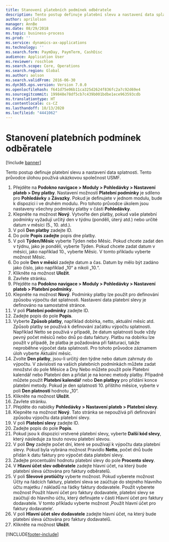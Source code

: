```yaml
---
title: Stanovení platebních podmínek odběratele
description: Tento postup definuje platební slevu a nastavení data splatnosti.
author: aprilolson
manager: AnnBe
ms.date: 08/29/2018
ms.topic: business-process
ms.prod: ''
ms.service: dynamics-ax-applications
ms.technology: ''
ms.search.form: PaymDay, PaymTerm, CashDisc
audience: Application User
ms.reviewer: roschlom
ms.search.scope: Core, Operations
ms.search.region: Global
ms.author: aolson
ms.search.validFrom: 2016-06-30
ms.dyn365.ops.version: Version 7.0.0
ms.openlocfilehash: f641d75e06b11ca325d2624f836fc2a7c92d69e4
ms.sourcegitcommit: 199848e78df5cb7c439b001bdbe1ece963593cdb
ms.translationtype: HT
ms.contentlocale: cs-CZ
ms.lasthandoff: 10/13/2020
ms.locfileid: "4441062"
---
```

# <a name="establish-customer-payment-terms"></a>Stanovení platebních podmínek odběratele

[!include [banner](../../includes/banner.md)]

Tento postup definuje platební slevu a nastavení data splatnosti. Tento průvodce úlohou používá ukázkovou společnost USMF.

1. Přejděte na **Podokno navigace > Moduly > Pohledávky > Nastavení plateb > Dny platby**. Nastavení možností **Platební podmínky** je sdíleno pro **Pohledávky** a **Závazky**. Pokud je definujete v jednom modulu, bude k dispozici i ve druhém modulu. Pro tohoto průvodce úkolem jsou nastaveny všechny podmínky platby v části **Pohledávky**.
2. Klepněte na možnost **Nový**. Vytvořte den platby, pokud vaše platební podmínky vyžadují určitý den v týdnu (pondělí, úterý atd.) nebo určité datum v měsíci (5., 10. atd.). 
3. V poli **Den platby** zadejte ID.
4. Do pole **Popis zadejte** popis dne platby.
5. V poli **Týden/Měsíc** vyberte Týden nebo Měsíc. Pokud chcete zadat den v týdnu, jako je pondělí, vyberte Týden. Pokud chcete zadat datum v měsíci, jako například 10., vyberte Měsíc. V tomto příkladu vyberte možnost Měsíc. 
6. Do pole **Den v měsíci** zadejte datum a čas. Datum by mělo být zadáno jako číslo, jako například „10“ a nikoli „10.“. 
7. Klikněte na možnost **Uložit**.
8. Zavřete stránku.
9. Přejděte na **Podokno navigace > Moduly > Pohledávky > Nastavení plateb > Platební podmínky**.
10. Klepněte na možnost **Nový**. Podmínky platby lze použít pro definování způsobu výpočtu dat splatnosti. Nastavení data platební slevy je definováno na samostatné stránce. 
11. V poli **Platební podmínky** zadejte ID.
12. Zadejte popis do pole **Popis**.
13. Vyberte **Způsob platby**, například dobírka, netto, aktuální měsíc atd. Způsob platby se používá k definování začátku výpočtu splatnosti. Například Netto se používá v případě, že datum splatnosti bude vždy pevný počet měsíců nebo dnů po datu faktury. Platbu na dobírku lze použít v případě, že platba je požadována při fakturaci, takže neproběhne výpočet data splatnosti. Pro tohoto průvodce záznamem úloh vyberte Aktuální měsíc.  
14. Zvolte **Den platby**, jsou-li určitý den týdne nebo datum zahrnuty do výpočtu. V závislosti na vašich platebních podmínkách můžete zadat množství do pole Měsíce a Dny Nebo můžete použít pole Platební kalendář nebo Platební den a přidat je na konec metody platby. Případně můžete použít **Platební kalendář** nebo **Den platbyy** pro přídání konce platební metody. Pokud je den splatnosti 10. příštího měsíce, vyberte v poli **Den platnosti** hodnotu „10“. 
15. Klikněte na možnost **Uložit**.
16. Zavřete stránku.
17. Přejděte do nabídky **Pohledávky > Nastavení plateb > Platební slevy**.
18. Klepněte na možnost **Nový**. Tato stránka se nepoužívá při definování způsobu výpočtu data platební slevy. 
19. V poli **Platební slevy** zadejte ID.
20. Zadejte popis do pole **Popis**.
21. Pokud jsou k dispozici vrstvené platební slevy, vyberte **Další kód slevy**, který následuje za touto novou platební slevou.
22. V poli **Dny** zadejte počet dní, které se používají k výpočtu data platební slevy. Pokud byla vybrána možnost Pravidlo **Netto**, počet dnů bude přidán k datu faktury pro výpočet data platební slevy.  
23. Zadejte procentuální hodnotu platební slevy do pole **Procento slevy**.
24. V **Hlavní účet slev odběratele** zadejte hlavní účet, na který bude platební sleva účtována pro faktury odběratelů.
25. V poli **Slevové protiúčty** vyberte možnost. Pokud vyberete možnost Účty na řádcích faktury, platební sleva se zaúčtuje do stejného hlavního účtu majetku / nákladů na řádky faktury dodavatele. Použít vyberete možnost Použít hlavní účet pro faktury dodavatele, platební slevy se zaúčtují do hlavního účtu, který definujete v části Hlavní účet pro faktury dodavatele. V tomto příkladu vyberte možnost ‚Použít hlavní účet pro faktury dodavatele‘. 
26. V poli **Hlavní účet slev dodavatele** zadejte hlavní účet, na který bude platební sleva účtována pro faktury dodavatelů.
27. Klikněte na možnost **Uložit**.



[!INCLUDE[footer-include](../../../includes/footer-banner.md)]
